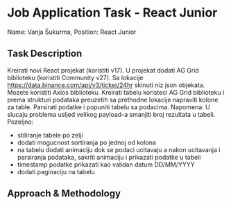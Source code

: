 # Job Application Task - React Junior 
Name: Vanja Šukurma,
Position: React Junior
## Task Description
Kreirati novi React projekat (koristiti v17). U projekat dodati AG Grid biblioteku (koristiti
Community v27). Sa lokacije https://data.binance.com/api/v3/ticker/24hr skinuti niz json objekata.
Mozete koristiti Axios biblioteku. Kreirati tabelu koristeci AG Grid biblioteku i prema strukturi
podataka preuzetih sa prethodne lokacije napraviti kolone za table. Parsirati podatke i popuniti
tabelu sa podacima.
Napomena:
U slucaju problema usljed velikog payload-a smanjiti broj rezultata u tabeli.
Pozeljno:
- stiliranje tabele po zelji
- dodati mogucnost sortiranja po jednoj od kolona
- na tabelu dodati animaciju dok se podaci ucitavaju a nakon ucitavanja i parsiranja podataka,
sakriti animaciju i prikazati podatke u tabeli
- timestamp podatke prikazati kao validan datum DD/MM/YYYY
- dodati paginaciju na tabelu
## Approach & Methodology

